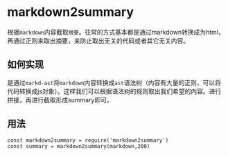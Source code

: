 # markdown2summary
根据`markdown`内容截取`摘要`。往常的方式基本都是通过markdown转换成为html，再通过正则来取出摘要，来防止取出无关的代码或者其它无关内容。

## 如何实现
是通过`markd-ast`将`markdown`内容转换成`ast`语法树（内容有大量的正则，可以将代码转换成js对象）。这样我们可以根据语法树的规则取出我们希望的内容。进行拼接，再进行截取形成summary即可。
## 用法
```
const markdown2summary = require('markdown2summary')
const summary = markdown2summary(markdown,200)
```  